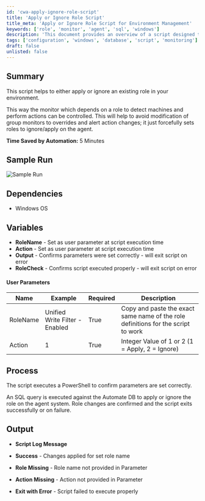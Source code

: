 ```yaml
---
id: 'cwa-apply-ignore-role-script'
title: 'Apply or Ignore Role Script'
title_meta: 'Apply or Ignore Role Script for Environment Management'
keywords: ['role', 'monitor', 'agent', 'sql', 'windows']
description: 'This document provides an overview of a script designed to apply or ignore existing roles in your environment, allowing for better control over monitors that depend on these roles. By using this script, you can avoid unnecessary modifications to group monitors and streamline alert actions, ultimately saving time and enhancing efficiency.'
tags: ['configuration', 'windows', 'database', 'script', 'monitoring']
draft: false
unlisted: false
---
```

## Summary

This script helps to either apply or ignore an existing role in your environment.

This way the monitor which depends on a role to detect machines and perform actions can be controlled. This will help to avoid modification of group monitors to overrides and alert action changes; it just forcefully sets roles to ignore/apply on the agent.

**Time Saved by Automation:** 5 Minutes

## Sample Run

![Sample Run](5078775/docs/8061282/images/11220696)

## Dependencies

- Windows OS

## Variables

- **RoleName** - Set as user parameter at script execution time
- **Action** - Set as user parameter at script execution time
- **Output** - Confirms parameters were set correctly - will exit script on error
- **RoleCheck** - Confirms script executed properly - will exit script on error

#### User Parameters

| Name      | Example                           | Required | Description                                                                 |
|-----------|-----------------------------------|----------|-----------------------------------------------------------------------------|
| RoleName  | Unified Write Filter - Enabled     | True     | Copy and paste the exact same name of the role definitions for the script to work |
| Action    | 1                                 | True     | Integer Value of 1 or 2 (1 = Apply, 2 = Ignore)                           |

## Process

The script executes a PowerShell to confirm parameters are set correctly.

An SQL query is executed against the Automate DB to apply or ignore the role on the agent system. Role changes are confirmed and the script exits successfully or on failure.

## Output

- **Script Log Message**
  
- **Success** - Changes applied for set role name
  
- **Role Missing** - Role name not provided in Parameter
  
- **Action Missing** - Action not provided in Parameter
  
- **Exit with Error** - Script failed to execute properly


